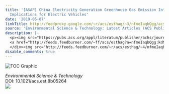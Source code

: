 ```yaml
---
title: '[ASAP] China Electricity Generation Greenhouse Gas Emission Intensity in 2030:
  Implications for Electric Vehicles'
date: '2019-05-07'
linkTitle: http://feedproxy.google.com/~r/acs/esthag/~3/nfmeIaqbQgg/acs.est.8b05264
source: 'Environmental Science & Technology: Latest Articles (ACS Publications)'
description: |-
  <p><img src="https://pubs.acs.org/appl/literatum/publisher/achs/journals/content/esthag/0/esthag.ahead-of-print/acs.est.8b05264/20190506/images/medium/es-2018-05264z_0007.gif" alt="TOC Graphic"/></p><div><cite>Environmental Science & Technology</cite></div><div>DOI: 10.1021/acs.est.8b05264</div><div class="feedflare">
  <a href="http://feeds.feedburner.com/~ff/acs/esthag?a=nfmeIaqbQgg:kdNqNtNn5Hw:yIl2AUoC8zA"><img src="http://feeds.feedburner.com/~ff/acs/esthag?d=yIl2AUoC8zA" border="0"></img></a>
  </div><img src="http://feeds.feedburner.com/~r/acs/esthag/~4/nfmeIaqbQgg" height="1" width="1" ...
disable_comments: true
---
```

<p><img src="https://pubs.acs.org/appl/literatum/publisher/achs/journals/content/esthag/0/esthag.ahead-of-print/acs.est.8b05264/20190506/images/medium/es-2018-05264z_0007.gif" alt="TOC Graphic"/></p><div><cite>Environmental Science & Technology</cite></div><div>DOI: 10.1021/acs.est.8b05264</div><div class="feedflare">
<a href="http://feeds.feedburner.com/~ff/acs/esthag?a=nfmeIaqbQgg:kdNqNtNn5Hw:yIl2AUoC8zA"><img src="http://feeds.feedburner.com/~ff/acs/esthag?d=yIl2AUoC8zA" border="0"></img></a>
</div><img src="http://feeds.feedburner.com/~r/acs/esthag/~4/nfmeIaqbQgg" height="1" width="1" ...